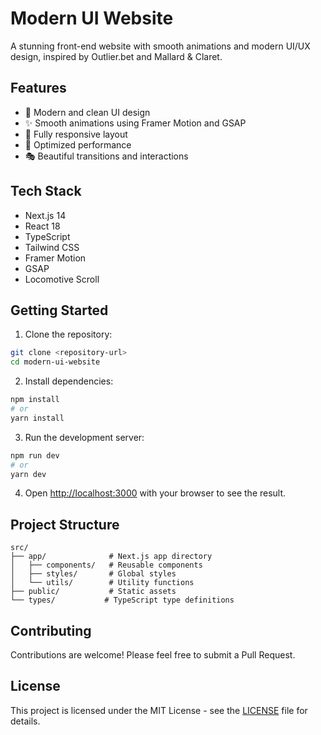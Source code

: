 # Modern UI Website

A stunning front-end website with smooth animations and modern UI/UX design, inspired by Outlier.bet and Mallard & Claret.

## Features

- 🎨 Modern and clean UI design
- ✨ Smooth animations using Framer Motion and GSAP
- 📱 Fully responsive layout
- 🎯 Optimized performance
- 🎭 Beautiful transitions and interactions

## Tech Stack

- Next.js 14
- React 18
- TypeScript
- Tailwind CSS
- Framer Motion
- GSAP
- Locomotive Scroll

## Getting Started

1. Clone the repository:
```bash
git clone <repository-url>
cd modern-ui-website
```

2. Install dependencies:
```bash
npm install
# or
yarn install
```

3. Run the development server:
```bash
npm run dev
# or
yarn dev
```

4. Open [http://localhost:3000](http://localhost:3000) with your browser to see the result.

## Project Structure

```
src/
├── app/              # Next.js app directory
│   ├── components/   # Reusable components
│   ├── styles/       # Global styles
│   └── utils/        # Utility functions
├── public/           # Static assets
└── types/           # TypeScript type definitions
```

## Contributing

Contributions are welcome! Please feel free to submit a Pull Request.

## License

This project is licensed under the MIT License - see the [LICENSE](LICENSE) file for details. 